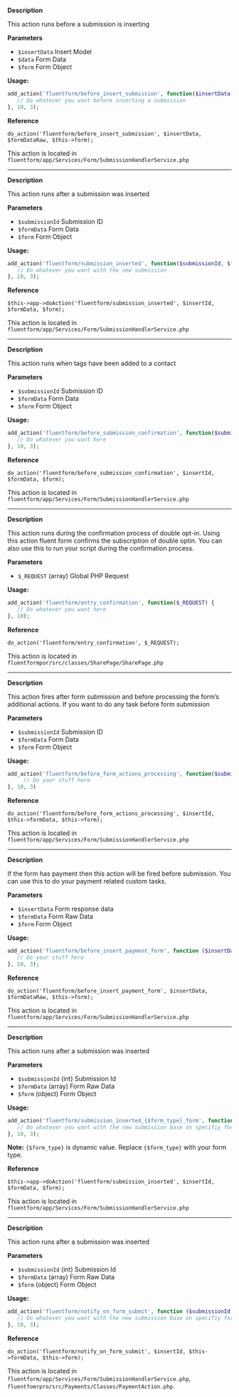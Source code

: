 
<explain-block title="fluentform/before_insert_submission">

**Description**

This action runs before a submission is inserting

**Parameters**
- `$insertData` Insert Model
- `$data` Form Data
- `$form` Form Object

**Usage:**
```php 
add_action('fluentform/before_insert_submission', function($insertData, $data, $form) {
   // Do whatever you want before inserting a submission
}, 10, 3);
```

**Reference**

`do_action('fluentform/before_insert_submission', $insertData, $formDataRaw, $this->form);`

This action is located in `fluentform/app/Services/Form/SubmissionHandlerService.php`

</explain-block>

------------------------------------------------

<explain-block title="fluentform/submission_inserted">

**Description**

This action runs after a submission was inserted 

**Parameters**
- `$submissionId` Submission ID
- `$formData` Form Data
- `$form` Form Object

**Usage:**
```php 
add_action('fluentform/submission_inserted', function($submissionId, $formData, $form) {
   // Do whatever you want with the new submission
}, 10, 3);
```

**Reference**

`$this->app->doAction('fluentform/submission_inserted', $insertId, $formData, $form);`

This action is located in `fluentform/app/Services/Form/SubmissionHandlerService.php`

</explain-block>

------------------------------------------------

<explain-block title="fluentform/before_submission_confirmation">

**Description**

This action runs when tags have been added to a contact

**Parameters**
- `$submissionId` Submission ID
- `$formData` Form  Data
- `$form` Form Object

**Usage:**
```php 
add_action('fluentform/before_submission_confirmation', function($submissionId, $formData, $form) {
   // Do whatever you want here
}, 10, 3);
```

**Reference**

`do_action('fluentform/before_submission_confirmation', $insertId, $formData, $form);`

This action is located in `fluentform/app/Services/Form/SubmissionHandlerService.php`

</explain-block>

------------------------------------------------

<explain-block title="fluentform/entry_confirmation">

**Description**

This action runs during the confirmation process of double opt-in. Using this action fluent form confirms the subscription of double optin. You can also use this to run your script during the confirmation process.

**Parameters**
- `$_REQUEST` (array)  Global PHP Request

**Usage:**
```php 
add_action('fluentform/entry_confirmation', function($_REQUEST) {
   // Do whatever you want here
}, 10);
```

**Reference**

`do_action('fluentform/entry_confirmation', $_REQUEST);`

This action is located in `fluentformpor/src/classes/SharePage/SharePage.php`

</explain-block>

------------------------------------------------

<explain-block title="fluentform/before_form_actions_processing">

**Description**

This action fires after form submission and before processing the form’s additional actions. If you want to do any task before form submission

**Parameters**
- `$submissionId` Submission ID
- `$formData` Form  Data
- `$form` Form Object

**Usage:**
```php 
add_action('fluentform/before_form_actions_processing', function($submissionId, $formData, $form){  
     // Do your stuff here
}, 10, 3)
```

**Reference**

`do_action('fluentform/before_form_actions_processing', $insertId, $this->formData, $this->form);`

This action is located in `fluentform/app/Services/Form/SubmissionHandlerService.php`

</explain-block>

------------------------------------------------

<explain-block title="fluentform/before_insert_payment_form">

**Description**

If the form has payment then this action will be fired before submission. You can use this to do your payment related custom tasks.

**Parameters**
- `$insertData` Form response data
- `$formData` Form Raw Data
- `$form` Form Object

**Usage:**
```php 
add_action('fluentform/before_insert_payment_form', function ($insertData, $formRawData, $form){
   // Do your stuff here
}, 10, 3);
```

**Reference**

`do_action('fluentform/before_insert_payment_form', $insertData, $formDataRaw, $this->form);`

This action is located in `fluentform/app/Services/Form/SubmissionHandlerService.php`

</explain-block>

---------------------------------------------------

<explain-block title="fluentform/submission_inserted_{$form_type}_form">

**Description**

This action runs after a submission was inserted

**Parameters**
- `$submissionId`  (int)    Submission Id
- `$formData` (array)  Form Raw Data
- `$form`     (object) Form Object

**Usage:**
```php 
add_action('fluentform/submission_inserted_{$form_type}_form', function ($submissionId, $formData, $form){
   // Do whatever you want with the new submission base on specifiy form type
}, 10, 3);
```
**Note:** `{$form_type}` is dynamic value. Replace `{$form_type}` with your form type.

**Reference**

`$this->app->doAction('fluentform/submission_inserted', $insertId, $formData, $form);`

This action is located in `fluentform/app/Services/Form/SubmissionHandlerService.php`

</explain-block>

---------------------------------------------------

<explain-block title="fluentform/notify_on_form_submit">

**Description**

This action runs after a submission was inserted

**Parameters**
- `$submissionId`  (int)    Submission Id
- `$formData` (array)  Form Raw Data
- `$form`     (object) Form Object

**Usage:**
```php 
add_action('fluentform/notify_on_form_submit', function ($submissionId, $formData, $form){
   // Do whatever you want with the new submission base on specifiy form type
}, 10, 3);
```

**Reference**

`do_action('fluentform/notify_on_form_submit', $insertId, $this->formData, $this->form);`

This action is located in `fluentform/app/Services/Form/SubmissionHandlerService.php`, `fluentfomrpro/src/Payments/Classes/PaymentAction.php`.

</explain-block>


